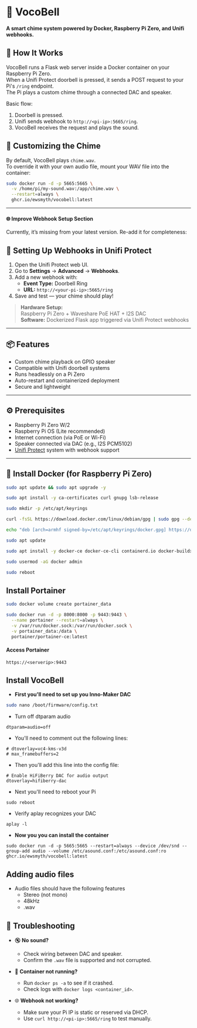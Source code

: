 # 🔔 VocoBell
**A smart chime system powered by Docker, Raspberry Pi Zero, and Unifi webhooks.**


## 🧠 How It Works

VocoBell runs a Flask web server inside a Docker container on your Raspberry Pi Zero.  
When a Unifi Protect doorbell is pressed, it sends a POST request to your Pi's `/ring` endpoint.  
The Pi plays a custom chime through a connected DAC and speaker.

Basic flow:

1. Doorbell is pressed.
2. Unifi sends webhook to `http://<pi-ip>:5665/ring`.
3. VocoBell receives the request and plays the sound.

## 🎵 Customizing the Chime

By default, VocoBell plays `chime.wav`.  
To override it with your own audio file, mount your WAV file into the container:

```bash
sudo docker run -d -p 5665:5665 \
  -v /home/pi/my-sound.wav:/app/chime.wav \
  --restart=always \
  ghcr.io/ewsmyth/vocobell:latest
```


---

#### 🌐 Improve Webhook Setup Section

Currently, it’s missing from your latest version. Re-add it for completeness:


## 🔄 Setting Up Webhooks in Unifi Protect

1. Open the Unifi Protect web UI.
2. Go to **Settings** → **Advanced** → **Webhooks**.
3. Add a new webhook with:
    - **Event Type:** Doorbell Ring
    - **URL:** `http://<your-pi-ip>:5665/ring`
4. Save and test — your chime should play!


> **Hardware Setup:**  
> Raspberry Pi Zero + Waveshare PoE HAT + I2S DAC  
> **Software:** Dockerized Flask app triggered via Unifi Protect webhooks

---

## 📦 Features

- Custom chime playback on GPIO speaker
- Compatible with Unifi doorbell systems
- Runs headlessly on a Pi Zero
- Auto-restart and containerized deployment
- Secure and lightweight

---

## ⚙️ Prerequisites

- Raspberry Pi Zero W/2
- Raspberry Pi OS (Lite recommended)
- Internet connection (via PoE or Wi-Fi)
- Speaker connected via DAC (e.g., I2S PCM5102)
- [Unifi Protect](https://ui.com) system with webhook support

---

## 🐳 Install Docker (for Raspberry Pi Zero)

```bash
sudo apt update && sudo apt upgrade -y
```
```bash
sudo apt install -y ca-certificates curl gnupg lsb-release
```
```bash
sudo mkdir -p /etc/apt/keyrings
```
```bash
curl -fsSL https://download.docker.com/linux/debian/gpg | sudo gpg --dearmor -o /etc/apt/keyrings/docker.gpg
```
```bash
echo "deb [arch=armhf signed-by=/etc/apt/keyrings/docker.gpg] https://download.docker.com/linux/debian $(lsb_release -cs) stable" | sudo tee /etc/apt/sources.list.d/docker.list > /dev/null
```
```bash
sudo apt update
```
```bash
sudo apt install -y docker-ce docker-ce-cli containerd.io docker-buildx-plugin docker-compose-plugin
```
```bash
sudo usermod -aG docker admin
```
```bash
sudo reboot
```
## Install Portainer
```bash
sudo docker volume create portainer_data
```
```bash
sudo docker run -d -p 8000:8000 -p 9443:9443 \
  --name portainer --restart=always \
  -v /var/run/docker.sock:/var/run/docker.sock \
  -v portainer_data:/data \
  portainer/portainer-ce:latest
```
#### Access Portainer
```
https://<serverip>:9443
```
## Install VocoBell

- **First you'll need to set up you Inno-Maker DAC**
```bash
sudo nano /boot/firmware/config.txt
```
  - Turn off dtparam audio
  ```
  dtparam=audio=off
  ```
  - You'll need to comment out the following lines:
  ```
  # dtoverlay=vc4-kms-v3d
  # max_framebuffers=2
  ```
  - Then you'll add this line into the config file:
  ```
  # Enable HiFiBerry DAC for audio output
  dtoverlay=hifiberry-dac
  ```
  - Next you'll need to reboot your Pi
  ```
  sudo reboot
  ```
  - Verify aplay recognizes your DAC
  ```
  aplay -l
  ```
- **Now you you can install the container**
```
sudo docker run -d -p 5665:5665 --restart=always --device /dev/snd --group-add audio --volume /etc/asound.conf:/etc/asound.conf:ro ghcr.io/ewsmyth/vocobell:latest
```

## Adding audio files
- Audio files should have the following features
  - Stereo (not mono)
  - 48kHz 
  - .wav

## 🧯 Troubleshooting

- 🔇 **No sound?**
  - Check wiring between DAC and speaker.
  - Confirm the `.wav` file is supported and not corrupted.

- 🔁 **Container not running?**
  - Run `docker ps -a` to see if it crashed.
  - Check logs with `docker logs <container_id>`.

- 🌐 **Webhook not working?**
  - Make sure your Pi IP is static or reserved via DHCP.
  - Use `curl http://<pi-ip>:5665/ring` to test manually.
